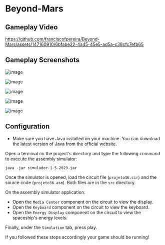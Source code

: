 # Beyond-Mars

## Gameplay Video

https://github.com/franciscofpereira/Beyond-Mars/assets/147160910/6bfabe22-4a45-45e5-ad5a-c38cfc7efb65

## Gameplay Screenshots

![image](https://github.com/franciscofpereira/Beyond-Mars/assets/147160910/39b8943e-77f8-47ba-b74d-10ed3ba5b214)

![image](https://github.com/franciscofpereira/Beyond-Mars/assets/147160910/0d3c1c95-c980-4158-a0f7-bd6756a0ad78)

![image](https://github.com/franciscofpereira/Beyond-Mars/assets/147160910/f6881123-b888-4086-b743-d1db88ecad6b)

![image](https://github.com/franciscofpereira/Beyond-Mars/assets/147160910/c49724f8-4354-4fe4-90fa-df14f8f9c415)

![image](https://github.com/franciscofpereira/Beyond-Mars/assets/147160910/d88066c7-c39b-4ae3-bbf5-72338cd6b299)


## Configuration

- Make sure you have Java installed on your machine. You can download the latest version of Java from the official website.

Open a terminal on the project's directory and type the following command to execute the assembly simulator:
```text
java -jar simulador-1-5-2023.jar
```
Once the simulator is opened, load the circuit file (`projeto36.cir`) and the source code (`projeto36.asm`). Both files are in the `src` directory.

On the assembly simulator application:

 - Open the `Media Center` component on the circuit to view the display.
 - Open the `Keyboard` component on the circuit to view the keyboard. 
 - Open the `Energy Display` component on the circuit to view the spaceship's energy levels. 

Finally, under the `Simulation` tab, press play.

If you followed these steps accordingly your game should be running!




